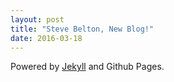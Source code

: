 ```yaml
---
layout: post
title: "Steve Belton, New Blog!"
date: 2016-03-18
---
```


Powered by [Jekyll](http://jekyllrb.com) and Github Pages.
